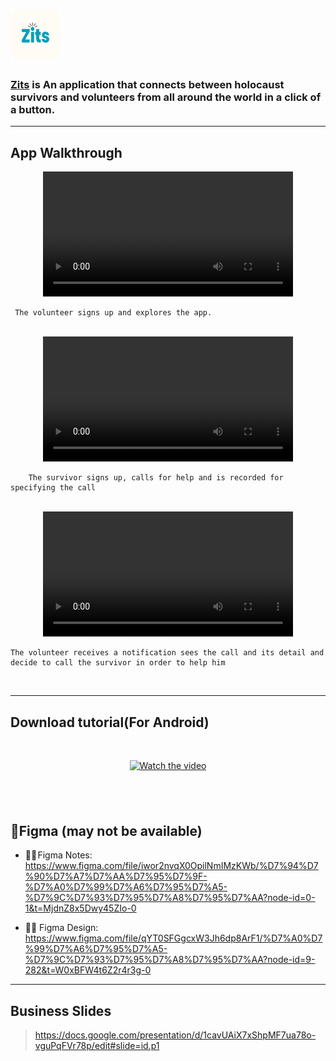 # <img src="https://github.com/itaim18/Zits/blob/master/assets/icon.png" alt="logo" width="80" >

### [Zits](http://zits.vercel.app/) is An application that connects between holocaust survivors and volunteers from all around the world in a click of a button.

---

## App Walkthrough

<div align="center">
  <video src="https://user-images.githubusercontent.com/37772742/232308330-7c1745f4-e355-4d48-8a2e-022f7b0aee84.mp4" width="400" />
  
</div>

     The volunteer signs up and explores the app.

<br/>
<div align="center">
  <video src="https://user-images.githubusercontent.com/37772742/232308565-b9c2f952-8727-41a0-b729-7c797a45a94a.mp4" width="400" />
</div>

        The survivor signs up, calls for help and is recorded for specifying the call

<br/>
<div align="center">
<video src="https://user-images.githubusercontent.com/37772742/232308096-e8829fb8-8286-4fb6-8f0e-1de859468d3a.mp4" width="400" /></div>

    The volunteer receives a notification sees the call and its detail and decide to call the survivor in order to help him

<br/>

---

## Download tutorial(For Android)

<br/>
<div align="center">

[![Watch the video](https://img.youtube.com/vi/vezFcTHqScA/hqdefault.jpg)](https://www.youtube.com/watch?v=vezFcTHqScA&ab_channel=ItaiMizlish)

</div>

## <br/>

## 🎨Figma (may not be available)

- 🎨📝 Figma Notes: https://www.figma.com/file/iwor2nvqX0OpilNmIMzKWb/%D7%94%D7%90%D7%A7%D7%AA%D7%95%D7%9F-%D7%A0%D7%99%D7%A6%D7%95%D7%A5-%D7%9C%D7%93%D7%95%D7%A8%D7%95%D7%AA?node-id=0-1&t=MjdnZ8x5Dwy45ZIo-0

- 🎨📱 Figma Design: https://www.figma.com/file/qYT0SFGgcxW3Jh6dp8ArF1/%D7%A0%D7%99%D7%A6%D7%95%D7%A5-%D7%9C%D7%93%D7%95%D7%A8%D7%95%D7%AA?node-id=9-282&t=W0xBFW4t6Z2r4r3g-0

---

## Business Slides

> https://docs.google.com/presentation/d/1cavUAiX7xShpMF7ua78o-vguPqFVr78p/edit#slide=id.p1
